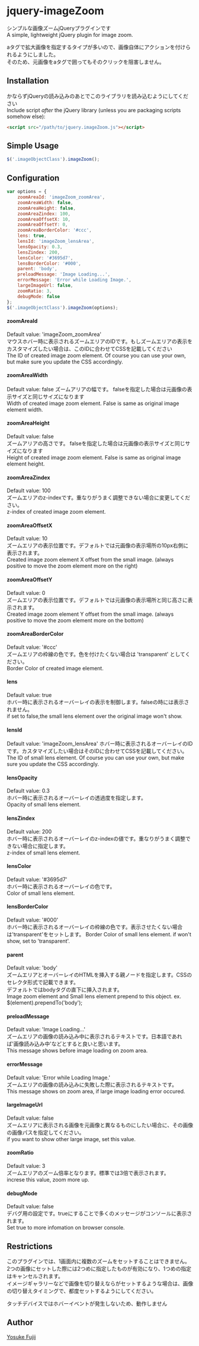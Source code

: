 jquery-imageZoom
================

シンプルな画像ズームjQueryプラグインです  
A simple, lightweight jQuery plugin for image zoom.

aタグで拡大画像を指定するタイプが多いので、画像自体にアクションを付けられるようにしました。  
そのため、元画像をaタグで囲ってもそのクリックを阻害しません。  

## Installation

かならずjQueryの読み込みのあとでこのライブラリを読み込むようにしてください  
Include script *after* the jQuery library (unless you are packaging scripts somehow else):

```html
<script src="/path/to/jquery.imageZoom.js"></script>
```

## Simple Usage

```javascript
$('.imageObjectClass').imageZoom();
```

## Configuration

```javascript
var options = {
    zoomAreaId: 'imageZoom_zoomArea',
    zoomAreaWidth: false,
    zoomAreaHeight: false,
    zoomAreaZindex: 100,
    zoomAreaOffsetX: 10,
    zoomAreaOffsetY: 0,
    zoomAreaBorderColor: '#ccc',
    lens: true,
    lensId: 'imageZoom_lensArea',
    lensOpacity: 0.3,
    lensZindex: 200,
    lensColor: '#3695d7',
    lensBorderColor: '#000',
    parent: 'body',
    preloadMessage: 'Image Loading...',
    errorMessage: 'Error while Loading Image.',
    largeImageUrl: false,
    zoomRatio: 3,
    debugMode: false
};
$('.imageObjectClass').imageZoom(options);
```
#### zoomAreaId
Default value: 'imageZoom_zoomArea'  
マウスホバー時に表示されるズームエリアのIDです。もしズームエリアの表示をカスタマイズしたい場合は、このIDに合わせてCSSを記載してください  
The ID of created image zoom element. Of course you can use your own, but make sure you update the CSS accordingly.

#### zoomAreaWidth
Default value: false 
ズームアリアの幅です。 falseを指定した場合は元画像の表示サイズと同じサイズになります  
Width of created image zoom element. False is same as original image element width.

#### zoomAreaHeight
Default value: false  
ズームアリアの高さです。 falseを指定した場合は元画像の表示サイズと同じサイズになります  
Height of created image zoom element. False is same as original image element height.

#### zoomAreaZindex
Default value: 100  
ズームエリアのz-indexです。重なりがうまく調整できない場合に変更してください。  
z-index of created image zoom element.

#### zoomAreaOffsetX
Default value: 10  
ズームエリアの表示位置です。デフォルトでは元画像の表示場所の10px右側に表示されます。  
Created image zoom element X offset from the small image. (always positive to move the zoom element more on the right)

#### zoomAreaOffsetY
Default value: 0  
ズームエリアの表示位置です。デフォルトでは元画像の表示場所と同じ高さに表示されます。  
Created image zoom element Y offset from the small image. (always positive to move the zoom element more on the bottom)

#### zoomAreaBorderColor
Default value: '#ccc'  
ズームエリアの枠線の色です。色を付けたくない場合は 'transparent' としてください。  
Border Color of created image element.

#### lens
Default value: true  
ホバー時に表示されるオーバーレイの表示を制御します。falseの時には表示されません。  
if set to false,the small lens element over the original image won't show.

#### lensId
Default value: 'imageZoom_lensArea'
ホバー時に表示されるオーバーレイのIDです。カスタマイズしたい場合はそのIDに合わせてCSSを記載してください。  
The ID of small lens element. Of course you can use your own, but make sure you update the CSS accordingly.

#### lensOpacity
Default value: 0.3  
ホバー時に表示されるオーバーレイの透過度を指定します。  
Opacity of small lens element.

#### lensZindex
Default value: 200  
ホバー時に表示されるオーバーレイのz-indexの値です。重なりがうまく調整できない場合に指定します。  
z-index of small lens element.

#### lensColor
Default value: '#3695d7'  
ホバー時に表示されるオーバーレイの色です。  
Color of small lens element.

#### lensBorderColor
Default value: '#000'  
ホバー時に表示されるオーバーレイの枠線の色です。表示させたくない場合は'transparent'をセットします。
Border Color of small lens element. if won't show, set to 'transparent'.

#### parent
Default value: 'body'  
ズームエリアとオーバーレイのHTMLを挿入する親ノードを指定します。CSSのセレクタ形式で記載できます。  
デフォルトではbodyタグの直下に挿入されます。  
Image zoom element and Small lens element prepend to this object.
ex.  $(element).prependTo('body');

#### preloadMessage
Default value: 'Image Loading...'  
ズームエリアの画像の読み込み中に表示されるテキストです。日本語であれば'画像読み込み中'などとすると良いと思います。  
This message shows before image loading on zoom area.

#### errorMessage
Default value: 'Error while Loading Image.'  
ズームエリアの画像の読み込みに失敗した際に表示されるテキストです。  
This message shows on zoom area, if large image loading error occured.

#### largeImageUrl
Default value: false  
ズームエリアに表示される画像を元画像と異なるものにしたい場合に、その画像の画像パスを指定してください。  
if you want to show other large image, set this value.

#### zoomRatio
Default value: 3  
ズームエリアのズーム倍率となります。標準では3倍で表示されます。  
increse this value, zoom more up.

#### debugMode
Default value: false  
デバグ用の設定です。trueにすることで多くのメッセージがコンソールに表示されます。  
Set true to more infomation on browser console.


## Restrictions

このプラグインでは、1画面内に複数のズームをセットすることはできません。  
2つの画像にセットした際には2つめに指定したものが有効になり、1つめの指定はキャンセルされます。  
イメージギャラリーなどで画像を切り替えならがセットするような場合は、画像の切り替えタイミングで、都度セットするようにしてください。

タッチデバイスではホバーイベントが発生しないため、動作しません

## Author

[Yosuke Fujii](https://github.com/yskfj)

